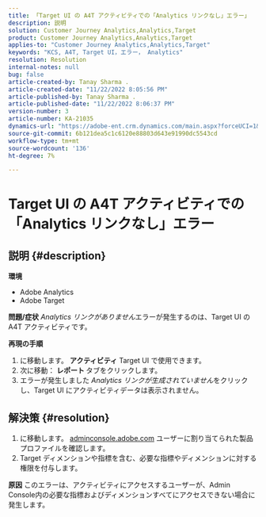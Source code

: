 ```yaml
---
title: 「Target UI の A4T アクティビティでの「Analytics リンクなし」エラー」
description: 説明
solution: Customer Journey Analytics,Analytics,Target
product: Customer Journey Analytics,Analytics,Target
applies-to: "Customer Journey Analytics,Analytics,Target"
keywords: "KCS, A4T, Target UI，エラー， Analytics"
resolution: Resolution
internal-notes: null
bug: false
article-created-by: Tanay Sharma .
article-created-date: "11/22/2022 8:05:56 PM"
article-published-by: Tanay Sharma .
article-published-date: "11/22/2022 8:06:37 PM"
version-number: 3
article-number: KA-21035
dynamics-url: "https://adobe-ent.crm.dynamics.com/main.aspx?forceUCI=1&pagetype=entityrecord&etn=knowledgearticle&id=d5858012-a16a-ed11-9561-6045bd006a22"
source-git-commit: 6b121dea5c1c6120e88803d643e91990dc5543cd
workflow-type: tm+mt
source-wordcount: '136'
ht-degree: 7%

---
```


# Target UI の A4T アクティビティでの「Analytics リンクなし」エラー

## 説明 {#description}

<b>環境</b>
- Adobe Analytics
- Adobe Target



<b>問題/症状</b>
*Analytics リンクがありません*&#x200B;エラーが発生するのは、Target UI の A4T アクティビティです。



<b>再現の手順</b>

1. に移動します。 <b>アクティビティ</b> Target UI で使用できます。
2. 次に移動： <b>レポート </b>タブをクリックします。
3. エラーが発生しました *Analytics リンクが生成されていません*&#x200B;をクリックし、Target UI にアクティビティデータは表示されません。



## 解決策 {#resolution}


1. に移動します。 [adminconsole.adobe.com](https://adminconsole.adobe.com/) ユーザーに割り当てられた製品プロファイルを確認します。
2. Target ディメンションや指標を含む、必要な指標やディメンションに対する権限を付与します。



<b>原因</b>
このエラーは、アクティビティにアクセスするユーザーが、Admin Console内の必要な指標およびディメンションすべてにアクセスできない場合に発生します。
